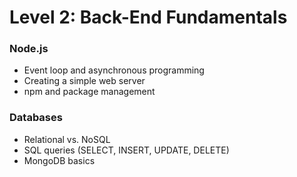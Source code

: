 # Level 2: Back-End Fundamentals

### Node.js
- Event loop and asynchronous programming
- Creating a simple web server
- npm and package management

### Databases
- Relational vs. NoSQL
- SQL queries (SELECT, INSERT, UPDATE, DELETE)
- MongoDB basics
